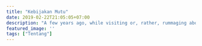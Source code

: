 ```yaml
---
title: "Kebijakan Mutu"
date: 2019-02-22T21:05:05+07:00
description: "A few years ago, while visiting or, rather, rummaging about Notre-Dame, the author of this book found, in an obscure nook of one of the towers, the following word, engraved by hand upon the wall: —ANANKE."
featured_image: ''
tags: ["Tentang"]
---
```

